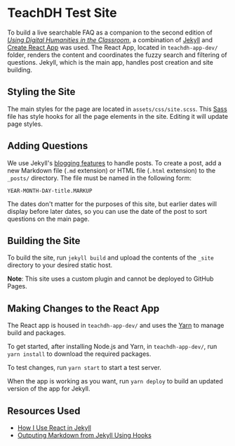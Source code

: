 # TeachDH Test Site

To build a live searchable FAQ as a companion to the second edition of [*Using Digital Humanities in the Classroom*](https://www.bloomsbury.com/uk/using-digital-humanities-in-the-classroom-9781350029750/), a combination of [Jekyll](https://github.com/jekyll/jekyll) and [Create React App](https://github.com/facebook/create-react-app) was used. The React App, located in `teachdh-app-dev/` folder, renders the content and coordinates the fuzzy search and filtering of questions. Jekyll, which is the main app, handles post creation and site building.

## Styling the Site

The main styles for the page are located in `assets/css/site.scss`. This [Sass](https://sass-lang.com/) file has style hooks for all the page elements in the site. Editing it will update page styles.

## Adding Questions

We use Jekyll's [blogging features](https://jekyllrb.com/docs/posts/) to handle posts. To create a post, add a new Markdown file (`.md` extension) or HTML file (`.html` extension) to the `_posts/` directory. The file must be named in the following form:

~~~
YEAR-MONTH-DAY-title.MARKUP
~~~

The dates don't matter for the purposes of this site, but earlier dates will display before later dates, so you can use the date of the post to sort questions on the main page.

## Building the Site

To build the site, run `jekyll build` and upload the contents of the `_site` directory to your desired static host.

**Note**: This site uses a custom plugin and cannot be deployed to GitHub Pages.

## Making Changes to the React App

The React app is housed in `teachdh-app-dev/` and uses the [Yarn](https://yarnpkg.com/) to manage build and packages.

To get started, after installing Node.js and Yarn, in `teachdh-app-dev/`, run `yarn install` to download the required packages.

To test changes, run `yarn start` to start a test server.

When the app is working as you want, run `yarn deploy` to build an updated version of the app for Jekyll.

## Resources Used

* [How I Use React in Jekyll](https://www.blairanderson.co/2020/create-react-jekyll/)
* [Outputing Markdown from Jekyll Using Hooks](https://humanwhocodes.com/blog/2019/04/jekyll-hooks-output-markdown/)
